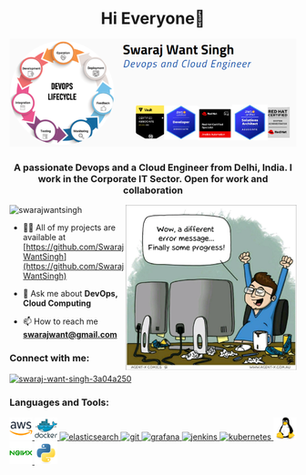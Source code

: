 <h1 align="center">Hi Everyone👋</h1>
<div align="center"> <img src="https://github.com/SwarajWantSingh/SwarajWantSingh/blob/main/Screenshot%202024-07-14%20174203.png"> </div>
<h3 align="center">A passionate Devops and a Cloud Engineer from Delhi, India. I work in the Corporate IT Sector. Open for work and collaboration</h3>
<img align="right" alt="Coding" width="300" src=https://github.com/SwarajWantSingh/SwarajWantSingh/blob/main/1663047256915.jfif>

<p align="left"> <img src="https://komarev.com/ghpvc/?username=swarajwantsingh&label=Profile%20views&color=0e75b6&style=flat" alt="swarajwantsingh" /> </p>

- 👨‍💻 All of my projects are available at [https://github.com/SwarajWantSingh](https://github.com/SwarajWantSingh)

- 💬 Ask me about **DevOps, Cloud Computing**

- 📫 How to reach me **swarajwant@gmail.com**

<h3 align="left">Connect with me:</h3>
<p align="left">
<a href="https://linkedin.com/in/swaraj-want-singh-3a04a250" target="blank"><img align="center" src="https://raw.githubusercontent.com/rahuldkjain/github-profile-readme-generator/master/src/images/icons/Social/linked-in-alt.svg" alt="swaraj-want-singh-3a04a250" height="30" width="40" /></a>
</p>

<h3 align="left">Languages and Tools:</h3>
<p align="left"> <a href="https://aws.amazon.com" target="_blank" rel="noreferrer"> <img src="https://raw.githubusercontent.com/devicons/devicon/master/icons/amazonwebservices/amazonwebservices-original-wordmark.svg" alt="aws" width="40" height="40"/> </a> <a href="https://www.docker.com/" target="_blank" rel="noreferrer"> <img src="https://raw.githubusercontent.com/devicons/devicon/master/icons/docker/docker-original-wordmark.svg" alt="docker" width="40" height="40"/> </a> <a href="https://www.elastic.co" target="_blank" rel="noreferrer"> <img src="https://www.vectorlogo.zone/logos/elastic/elastic-icon.svg" alt="elasticsearch" width="40" height="40"/> </a> <a href="https://git-scm.com/" target="_blank" rel="noreferrer"> <img src="https://www.vectorlogo.zone/logos/git-scm/git-scm-icon.svg" alt="git" width="40" height="40"/> </a> <a href="https://grafana.com" target="_blank" rel="noreferrer"> <img src="https://www.vectorlogo.zone/logos/grafana/grafana-icon.svg" alt="grafana" width="40" height="40"/> </a> <a href="https://www.jenkins.io" target="_blank" rel="noreferrer"> <img src="https://www.vectorlogo.zone/logos/jenkins/jenkins-icon.svg" alt="jenkins" width="40" height="40"/> </a> <a href="https://kubernetes.io" target="_blank" rel="noreferrer"> <img src="https://www.vectorlogo.zone/logos/kubernetes/kubernetes-icon.svg" alt="kubernetes" width="40" height="40"/> </a> <a href="https://www.linux.org/" target="_blank" rel="noreferrer"> <img src="https://raw.githubusercontent.com/devicons/devicon/master/icons/linux/linux-original.svg" alt="linux" width="40" height="40"/> </a> <a href="https://www.nginx.com" target="_blank" rel="noreferrer"> <img src="https://raw.githubusercontent.com/devicons/devicon/master/icons/nginx/nginx-original.svg" alt="nginx" width="40" height="40"/> </a> <a href="https://www.python.org" target="_blank" rel="noreferrer"> <img src="https://raw.githubusercontent.com/devicons/devicon/master/icons/python/python-original.svg" alt="python" width="40" height="40"/> </a> </p>
